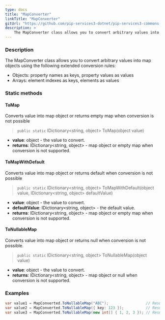```yaml
---
type: docs
title: "MapConverter"
linkTitle: "MapConverter"
gitUrl: "https://github.com/pip-services3-dotnet/pip-services3-commons-dotnet"
description: > 
    The MapConverter class allows you to convert arbitrary values into map objects using extended conversion rules.
---
```


### Description
The MapConverter class allows you to convert arbitrary values into map objects using the following extended conversion rules:

- Objects: property names as keys, property values as values   
- Arrays: element indexes as keys, elements as values

### Static methods

#### ToMap
Converts value into map object or returns empty map when conversion is not possible

> `public static` IDictionary\<string, object\> ToMap(object value)

- **value**: object - the value to convert.
- **returns**: IDictionary\<string, object\> - map object or empty map when conversion is not supported.

#### ToMapWithDefault
Converts value into map object or returns default when conversion is not possible

> `public static` IDictionary\<string, object\> ToMapWithDefault(object value, IDictionary\<string, object\> defaultValue)

- **value**: object - the value to convert.
- **defaultValue**: IDictionary\<string, object\> - the default value.
- **returns**: IDictionary\<string, object\> - map object or empty map when conversion is not supported.

#### ToNullableMap
Converts value into map object or returns null when conversion is not possible.

> `public static` IDictionary\<string, object\> ToNullableMap(object value)

- **value**: object - the value to convert.
- **returns**: IDictionary\<string, object\> - map object or null when conversion is not supported.


### Examples

```cs
var value1 = MapConverted.ToNullableMap("ABC");                 // Result: null
var value2 = MapConverted.ToNullableMap({ key: 123 });          // Result: { key: 123 }
var value3 = MapConverted.ToNullableMap(new int[] { 1, 2, 3 }); // Result: { "0": 1, "1": 2, "2": 3 }

```
